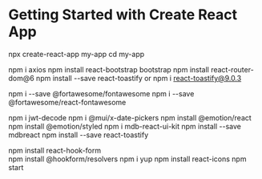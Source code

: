 # Getting Started with Create React App
npx create-react-app my-app
cd my-app

npm i axios
npm install react-bootstrap bootstrap
npm install react-router-dom@6
npm install --save react-toastify  or    npm i react-toastify@9.0.3
 <!-- npm i --save @fortawesome/fontawesome-svg-core -->
<!-- npm install --save @fortawesome/free-solid-svg-icons -->
<!-- npm install --save @fortawesome/react-fontawesome -->
npm i --save @fortawesome/fontawesome
 npm i --save @fortawesome/react-fontawesome

npm i jwt-decode
npm i @mui/x-date-pickers
npm install @emotion/react
npm install @emotion/styled
npm i mdb-react-ui-kit
npm install --save mdbreact
npm install --save react-toastify

npm install react-hook-form    
npm install @hookform/resolvers
npm i yup
npm install react-icons
npm start